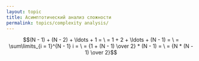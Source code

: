 ```yaml
---
layout: topic
title: Асимптотический анализ сложности
permalink: topics/complexity analysis/
---
```

$$(N - 1) + (N - 2) + \ldots + 1 = \ = 1 + 2 + \ldots + (N - 1) = \ = \sum\limits_{i = 1}^{N - 1} i = \ = {1 + (N - 1) \over 2} * (N - 1) = \ = {N * (N - 1) \over 2}$$
